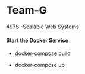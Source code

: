 # Team-G
497S -Scalable Web Systems

#### Start the Docker Service

* docker-compose build

* docker-compose up